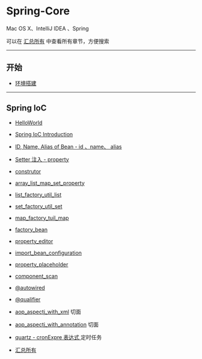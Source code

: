 # Spring-Core

Mac OS X、IntelliJ IDEA 、Spring

可以在 [汇总所有](https://github.com/Yixiaohan/Spring-Core/blob/master/21_total.md) 中查看所有章节，方便搜索

------
## 开始
- [环境搭建](https://github.com/Yixiaohan/Spring-Core/blob/master/01_%E7%8E%AF%E5%A2%83%E6%90%AD%E5%BB%BA.md)

------

## Spring IoC

- [HelloWorld](https://github.com/Yixiaohan/Spring-Core/blob/master/02_HelloWorld.md)

- [Spring IoC Introduction](https://github.com/Yixiaohan/Spring-Core/blob/master/03_spring_IoC_introduction.md)

- [ID, Name, Alias of Bean  -  id 、name、 alias](https://github.com/Yixiaohan/Spring-Core/blob/master/04_id_name_aliasOfBean.md)

- [Setter 注入  -  property](https://github.com/Yixiaohan/Spring-Core/blob/master/05_setter.md)

- [construtor](https://github.com/Yixiaohan/Spring-Core/blob/master/06_constructor.md)

- [array_list_map_set_property](https://github.com/Yixiaohan/Spring-Core/blob/master/07_array_list_map_set_property.md)

- [list_factory_util_list](https://github.com/Yixiaohan/Spring-Core/blob/master/08_list_factory_util_list.md)

- [set_factory_util_set](https://github.com/Yixiaohan/Spring-Core/blob/master/09_set_factory_util_set.md)

- [map_factory_tuil_map](https://github.com/Yixiaohan/Spring-Core/blob/master/10_map_factory_tuil_map.md)

- [factory_bean](https://github.com/Yixiaohan/Spring-Core/blob/master/11_factory_bean.md)

- [property_editor](https://github.com/Yixiaohan/Spring-Core/blob/master/12_property_editor.md)

- [import_bean_configuration](https://github.com/Yixiaohan/Spring-Core/blob/master/13_import_bean_configuration.md)

- [property_placeholder](https://github.com/Yixiaohan/Spring-Core/blob/master/14_property_placeholder.md)

- [component_scan](https://github.com/Yixiaohan/Spring-Core/blob/master/15_component_scan.md)

- [@autowired](https://github.com/Yixiaohan/Spring-Core/blob/master/16_autowired_injiect.md)

- [@qualifier](https://github.com/Yixiaohan/Spring-Core/blob/master/17_qualifier.md)

- [aop_aspectj_with_xml](https://github.com/Yixiaohan/Spring-Core/blob/master/18_aop_aspectj_with_xml.md) 切面

- [aop_aspectj_with_annotation](https://github.com/Yixiaohan/Spring-Core/blob/master/19_aop_aspectj_with_annotation.md) 切面

- [quartz - cronExpre 表达式 ](https://github.com/Yixiaohan/Spring-Core/blob/master/20_quartz_cron.md) 定时任务

- [汇总所有](https://github.com/Yixiaohan/Spring-Core/blob/master/21_total.md)



